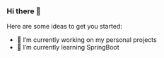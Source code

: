 ### Hi there 👋


Here are some ideas to get you started:

- 🔭 I’m currently working on my personal projects
- 🌱 I’m currently learning SpringBoot
